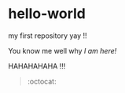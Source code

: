 # hello-world
my first repository yay !!

You know me well why *I am here!*

HAHAHAHAHA !!!

>:octocat:

